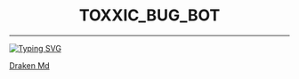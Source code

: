 <h1 align="center"> TOXXIC_BUG_BOT </h1>
<p align="center">  
  
***
  
<a href="https://git.io/typing-svg"><img src="https://readme-typing-svg.demolab.com?font=Black+Ops+One&size=50&pause=1000&color=1BAFBAFF&center=true&width=910&height=100&lines=REPO IS CLOSED;DEPLOY DRAKEN MD" alt="Typing SVG" /></a>
  </p>

[Draken Md](https://github.com/Toxic1239/Draken-MD-Bug) 
